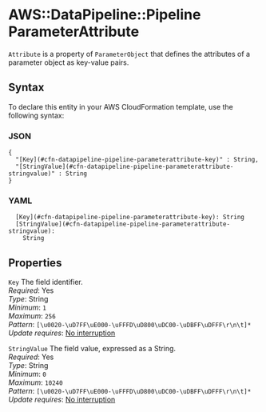 # AWS::DataPipeline::Pipeline ParameterAttribute<a name="aws-properties-datapipeline-pipeline-parameterattribute"></a>

`Attribute` is a property of `ParameterObject` that defines the attributes of a parameter object as key\-value pairs\.

## Syntax<a name="aws-properties-datapipeline-pipeline-parameterattribute-syntax"></a>

To declare this entity in your AWS CloudFormation template, use the following syntax:

### JSON<a name="aws-properties-datapipeline-pipeline-parameterattribute-syntax.json"></a>

```
{
  "[Key](#cfn-datapipeline-pipeline-parameterattribute-key)" : String,
  "[StringValue](#cfn-datapipeline-pipeline-parameterattribute-stringvalue)" : String
}
```

### YAML<a name="aws-properties-datapipeline-pipeline-parameterattribute-syntax.yaml"></a>

```
  [Key](#cfn-datapipeline-pipeline-parameterattribute-key): String
  [StringValue](#cfn-datapipeline-pipeline-parameterattribute-stringvalue):
    String
```

## Properties<a name="aws-properties-datapipeline-pipeline-parameterattribute-properties"></a>

`Key` <a name="cfn-datapipeline-pipeline-parameterattribute-key"></a>
The field identifier\.  
_Required_: Yes  
_Type_: String  
_Minimum_: `1`  
_Maximum_: `256`  
_Pattern_: `[\u0020-\uD7FF\uE000-\uFFFD\uD800\uDC00-\uDBFF\uDFFF\r\n\t]*`  
_Update requires_: [No interruption](https://docs.aws.amazon.com/AWSCloudFormation/latest/UserGuide/using-cfn-updating-stacks-update-behaviors.html#update-no-interrupt)

`StringValue` <a name="cfn-datapipeline-pipeline-parameterattribute-stringvalue"></a>
The field value, expressed as a String\.  
_Required_: Yes  
_Type_: String  
_Minimum_: `0`  
_Maximum_: `10240`  
_Pattern_: `[\u0020-\uD7FF\uE000-\uFFFD\uD800\uDC00-\uDBFF\uDFFF\r\n\t]*`  
_Update requires_: [No interruption](https://docs.aws.amazon.com/AWSCloudFormation/latest/UserGuide/using-cfn-updating-stacks-update-behaviors.html#update-no-interrupt)
